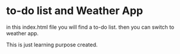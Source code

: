 # to-do list and Weather App

in this index.html file you will find a to-do list. then you can switch to weather app.

This is just learning purpose created.
